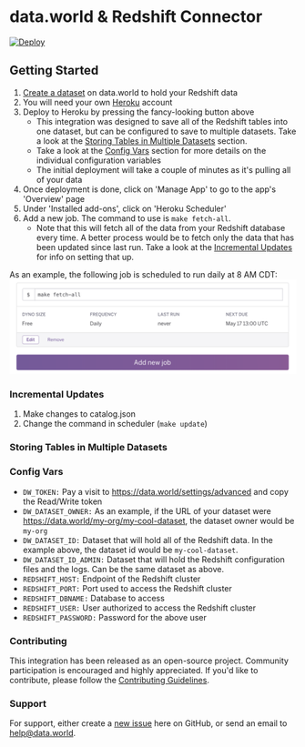 # data.world & Redshift Connector

[![Deploy](https://www.herokucdn.com/deploy/button.svg)](https://heroku.com/deploy?template=https://github.com/datadotworld/dw-redshift-connector)

## Getting Started

1. [Create a dataset](https://data.world/create-a-dataset) on data.world to hold your Redshift data
2. You will need your own [Heroku](https://www.heroku.com) account
3. Deploy to Heroku by pressing the fancy-looking button above
    * This integration was designed to save all of the Redshift tables into one dataset, but can be configured to save
    to multiple datasets. Take a look at the [Storing Tables in Multiple Datasets](#storing-tables-in-multiple-datasets)
    section.
    * Take a look at the [Config Vars](#config-vars) section for more details on the individual configuration variables
    * The initial deployment will take a couple of minutes as it's pulling all of your data
4. Once deployment is done, click on 'Manage App' to go to the app's 'Overview' page
5. Under 'Installed add-ons', click on 'Heroku Scheduler'
6. Add a new job. The command to use is `make fetch-all`.
    * Note that this will fetch all of the data from your Redshift database every time. A better process would be to
    fetch only the data that has been updated since last run. Take a look at the [Incremental Updates](#incremental-updates)
    for info on setting that up. 

As an example, the following job is scheduled to run daily at 8 AM CDT:
![Daily Job](assets/scheduler-daily-job.png)

### Incremental Updates

1. Make changes to catalog.json
2. Change the command in scheduler (`make update`)

### Storing Tables in Multiple Datasets

### Config Vars

 * `DW_TOKEN:` Pay a visit to https://data.world/settings/advanced and copy the Read/Write token
 * `DW_DATASET_OWNER:` As an example, if the URL of your dataset were https://data.world/my-org/my-cool-dataset,
 the dataset owner would be `my-org`
 * `DW_DATASET_ID:` Dataset that will hold all of the Redshift data. In the example above, the dataset id would be
 `my-cool-dataset`.
 * `DW_DATASET_ID_ADMIN:` Dataset that will hold the Redshift configuration files and the logs. Can be the same
 dataset as above.
 * `REDSHIFT_HOST:` Endpoint of the Redshift cluster
 * `REDSHIFT_PORT:` Port used to access the Redshift cluster
 * `REDSHIFT_DBNAME:` Database to access
 * `REDSHIFT_USER:` User authorized to access the Redshift cluster
 * `REDSHIFT_PASSWORD:` Password for the above user
 
### Contributing

This integration has been released as an open-source project. Community participation is encouraged and highly
appreciated. If you'd like to contribute, please follow the [Contributing Guidelines](CONTRIBUTING.md).

### Support

For support, either create a [new issue](https://github.com/datadotworld/dw-redshift-connector/issues) here on
GitHub, or send an email to help@data.world.

